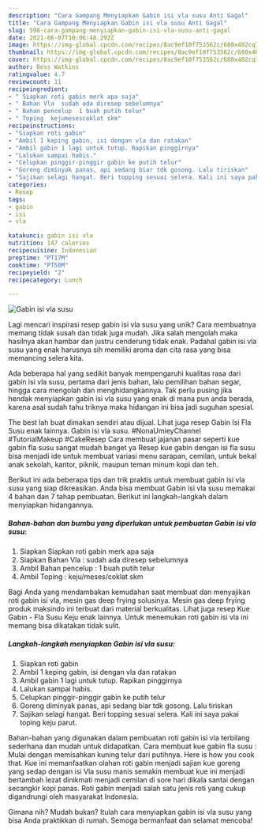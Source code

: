```yaml
---
description: "Cara Gampang Menyiapkan Gabin isi vla susu Anti Gagal"
title: "Cara Gampang Menyiapkan Gabin isi vla susu Anti Gagal"
slug: 598-cara-gampang-menyiapkan-gabin-isi-vla-susu-anti-gagal
date: 2021-06-07T10:06:48.292Z
image: https://img-global.cpcdn.com/recipes/8ac9ef10f753562c/680x482cq70/gabin-isi-vla-susu-foto-resep-utama.jpg
thumbnail: https://img-global.cpcdn.com/recipes/8ac9ef10f753562c/680x482cq70/gabin-isi-vla-susu-foto-resep-utama.jpg
cover: https://img-global.cpcdn.com/recipes/8ac9ef10f753562c/680x482cq70/gabin-isi-vla-susu-foto-resep-utama.jpg
author: Bess Watkins
ratingvalue: 4.7
reviewcount: 11
recipeingredient:
- " Siapkan roti gabin merk apa saja"
- " Bahan Vla  sudah ada diresep sebelumnya"
- " Bahan pencelup  1 buah putih telur"
- " Toping  kejumesescoklat skm"
recipeinstructions:
- "Siapkan roti gabin"
- "Ambil 1 keping gabin, isi dengan vla dan ratakan"
- "Ambil gabin 1 lagi untuk tutup. Rapikan pinggirnya"
- "Lalukan sampai habis."
- "Celupkan pinggir-pinggir gabin ke putih telur"
- "Goreng diminyak panas, api sedang biar tdk gosong. Lalu tiriskan"
- "Sajikan selagi hangat. Beri topping sesuai selera. Kali ini saya pakai toping keju parut."
categories:
- Resep
tags:
- gabin
- isi
- vla

katakunci: gabin isi vla 
nutrition: 147 calories
recipecuisine: Indonesian
preptime: "PT17M"
cooktime: "PT50M"
recipeyield: "2"
recipecategory: Lunch

---
```



![Gabin isi vla susu](https://img-global.cpcdn.com/recipes/8ac9ef10f753562c/680x482cq70/gabin-isi-vla-susu-foto-resep-utama.jpg)

Lagi mencari inspirasi resep gabin isi vla susu yang unik? Cara membuatnya memang tidak susah dan tidak juga mudah. Jika salah mengolah maka hasilnya akan hambar dan justru cenderung tidak enak. Padahal gabin isi vla susu yang enak harusnya sih memiliki aroma dan cita rasa yang bisa memancing selera kita.

Ada beberapa hal yang sedikit banyak mempengaruhi kualitas rasa dari gabin isi vla susu, pertama dari jenis bahan, lalu pemilihan bahan segar, hingga cara mengolah dan menghidangkannya. Tak perlu pusing jika hendak menyiapkan gabin isi vla susu yang enak di mana pun anda berada, karena asal sudah tahu triknya maka hidangan ini bisa jadi suguhan spesial.

The best lah buat dimakan sendiri atau dijual. Lihat juga resep Gabin Isi Fla Susu enak lainnya. Gabin isi vla susu. #NonaUmieyChannel #TutorialMakeup #CakeResep Cara membuat jajanan pasar seperti kue gabin fla susu sangat mudah banget ya Resep kue gabin dengan isi fla susu bisa menjadi ide untuk membuat variasi menu sarapan, cemilan, untuk bekal anak sekolah, kantor, piknik, maupun teman minum kopi dan teh.


Berikut ini ada beberapa tips dan trik praktis untuk membuat gabin isi vla susu yang siap dikreasikan. Anda bisa membuat Gabin isi vla susu memakai 4 bahan dan 7 tahap pembuatan. Berikut ini langkah-langkah dalam menyiapkan hidangannya.

<!--inarticleads1-->

##### Bahan-bahan dan bumbu yang diperlukan untuk pembuatan Gabin isi vla susu:

1. Siapkan  Siapkan roti gabin merk apa saja
1. Siapkan  Bahan Vla : sudah ada diresep sebelumnya
1. Ambil  Bahan pencelup : 1 buah putih telur
1. Ambil  Toping : keju/meses/coklat skm


Bagi Anda yang mendambakan kemudahan saat membuat dan menyajikan roti gabin isi vla, mesin gas deep frying solusinya. Mesin gas deep frying produk maksindo ini terbuat dari material berkualitas. Lihat juga resep Kue Gabin - Fla Susu Keju enak lainnya. Untuk menemukan roti gabin isi vla ini memang bisa dikatakan tidak sulit. 

<!--inarticleads2-->

##### Langkah-langkah menyiapkan Gabin isi vla susu:

1. Siapkan roti gabin
1. Ambil 1 keping gabin, isi dengan vla dan ratakan
1. Ambil gabin 1 lagi untuk tutup. Rapikan pinggirnya
1. Lalukan sampai habis.
1. Celupkan pinggir-pinggir gabin ke putih telur
1. Goreng diminyak panas, api sedang biar tdk gosong. Lalu tiriskan
1. Sajikan selagi hangat. Beri topping sesuai selera. Kali ini saya pakai toping keju parut.


Bahan-bahan yang digunakan dalam pembuatan roti gabin isi vla terbilang sederhana dan mudah untuk didapatkan. Cara membuat kue gabin fla susu : Mulai dengan memisahkan kuning telur dari putihnya. Here is how you cook that. Kue ini memanfaatkan olahan roti gabin menjadi sajian kue goreng yang sedap dengan isi Vla susu manis semakin membuat kue ini menjadi bertambah lezat dinikmati menjadi cemilan di sore hari dikala santai dengan secangkir kopi panas. Roti gabin menjadi salah satu jenis roti yang cukup digandrungi oleh masyarakat Indonesia. 

Gimana nih? Mudah bukan? Itulah cara menyiapkan gabin isi vla susu yang bisa Anda praktikkan di rumah. Semoga bermanfaat dan selamat mencoba!
